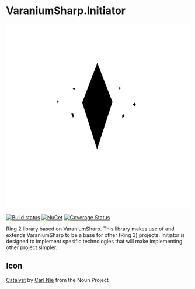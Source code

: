 # VaraniumSharp.Initiator

![Logo](images/logo.png)

[![Build status](https://ci.appveyor.com/api/projects/status/4p0t0qcd1boweag2/branch/master?svg=true)](https://ci.appveyor.com/project/DeadlyEmbrace/varaniumsharp-initiator/branch/master)
[![NuGet](https://img.shields.io/nuget/v/VaraniumSharp.Initiator.svg)](https://www.nuget.org/packages/VaraniumSharp.Initiator/)
[![Coverage Status](https://coveralls.io/repos/github/NinetailLabs/VaraniumSharp.Initiator/badge.svg?branch=master)](https://coveralls.io/github/NinetailLabs/VaraniumSharp.Initiator?branch=master)

Ring 2 library based on VaraniumSharp. 
This library makes use of and extends VaraniumSharp to be a base for other (Ring 3) projects.
Initiator is designed to implement spesific technologies that will make implementing other project simpler.

## Icon
[Catalyst](https://thenounproject.com/search/?q=initiator&i=110227) by [Carl Nie](https://thenounproject.com/spbfirm/) from the Noun Project